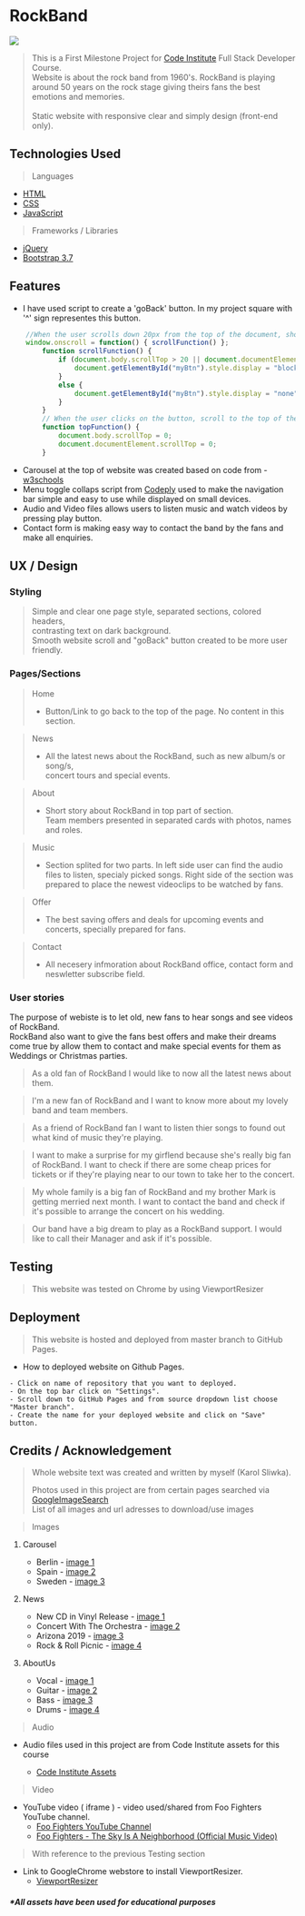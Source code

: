 # RockBand 
<img src="http://karolsliwka.abovewave.co.uk/mypage_top.jpg" style="widt:100%;">

> This is a First Milestone Project for [Code Institute](https://codeinstitute.net/) Full Stack Developer Course.</br>
> Website is about the rock band from 1960's. RockBand is playing around 50 years on the rock stage giving theirs fans the best emotions and memories.</br></br>
> Static website with responsive clear and simply design (front-end only).

## Technologies Used
> Languages
* [HTML](https://en.wikipedia.org/wiki/HTML5)
* [CSS](https://en.wikipedia.org/wiki/Cascading_Style_Sheets)
* [JavaScript](https://en.wikipedia.org/wiki/JavaScript)

> Frameworks / Libraries
* [jQuery](https://en.wikipedia.org/wiki/JQuery)
* [Bootstrap 3.7](https://getbootstrap.com/docs/3.3/)

## Features

* I have used script to create a 'goBack' button. In my project square with '^' sign representes this button.
```javascript
    //When the user scrolls down 20px from the top of the document, show the button
    window.onscroll = function() { scrollFunction() };
        function scrollFunction() {
            if (document.body.scrollTop > 20 || document.documentElement.scrollTop > 20) {
                document.getElementById("myBtn").style.display = "block";
            }
            else {
                document.getElementById("myBtn").style.display = "none";
            }
        }
        // When the user clicks on the button, scroll to the top of the document
        function topFunction() {
            document.body.scrollTop = 0;
            document.documentElement.scrollTop = 0;
        }
```
* Carousel at the top of website was created based on code from - [w3schools](https://www.w3schools.com/bootstrap/bootstrap_ref_js_carousel.asp)
* Menu toggle collaps script from [Codeply](https://www.codeply.com/go/XtiWqN3lGn) used to make the navigation bar simple and easy to use while displayed on small devices.
* Audio and Video files allows users to listen music and watch videos by pressing play button.
* Contact form is making easy way to contact the band by the fans and make all enquiries.


## UX / Design

### Styling
>   Simple and clear one page style, separated sections, colored headers,</br>contrasting text on dark background.</br> Smooth website scroll and "goBack" button created to be more user friendly.


### Pages/Sections
> Home
>    - Button/Link to go back to the top of the page. No content in this section.
    
> News
>   - All the latest news about the RockBand, such as new album/s or song/s,</br>concert tours and special events.

> About
>   - Short story about RockBand in top part of section.</br> Team members presented in separated cards with photos, names and roles.

> Music
>   - Section splited for two parts. In left side user can find the audio files to listen, specialy picked songs. Right side of the section was prepared to place the newest videoclips to be watched by fans.

> Offer
>   - The best saving offers and deals for upcoming events and concerts, specially prepared for fans.

> Contact
 >   - All necesery infmoration about RockBand office, contact form and neswletter subscribe field.

### User stories
The purpose of webiste is to let old, new fans to hear songs and see videos of RockBand.</br>
RockBand also want to give the fans best offers and make their dreams come true by allow them to contact and make special events for them as Weddings or Christmas parties.


> As a old fan of RockBand I would like to now all the latest news about them.

> I'm a new fan of RockBand and I want to know more about my lovely band and team members.

> As a friend of RockBand fan I want to listen thier songs to found out what kind of music they're playing.

> I want to make a surprise for my girflend because she's really big fan of RockBand. I want to check if there are some cheap prices for tickets  or if they're playing near to our town to take her to the concert.

> My whole family is a big fan of RockBand and my brother Mark is getting merried next month. I want to contact the band and check if it's possible to arrange the concert on his wedding.

> Our band have a big dream to play as a RockBand support. I would like to call their Manager and ask if it's possible.

## Testing

> This website was tested on Chrome by using ViewportResizer

## Deployment
> This website is hosted and deployed from master branch to GitHub Pages.</br>

* How to deployed website on Github Pages.
>
    - Click on name of repository that you want to deployed.
    - On the top bar click on "Settings".
    - Scroll down to GitHub Pages and from source dropdown list choose "Master branch".
    - Create the name for your deployed website and click on "Save" button.

## Credits / Acknowledgement
> Whole website text was created and written by myself (Karol Sliwka).</br>
>
>
> Photos used in this project are from certain pages searched via [GoogleImageSearch](https://www.google.com/advanced_image_search)</br>
    List of all images and url adresses to download/use images
 
> Images

1. Carousel

    - Berlin - [image 1](https://pxhere.com/en/photo/1055770)</br>
    - Spain - [image 2](https://pixabay.com/pl/koncert-t%C5%82um-grupy-odbiorc%C3%B3w-ludzie-768722/)</br>
    - Sweden - [image 3](https://pxhere.com/en/photo/115544)

2. News

    - New CD in Vinyl Release - [image 1](https://www.maxpixel.net/Vintage-Vinyl-Retro-Equipment-Record-Player-761592)</br>
    - Concert With The Orchestra - [image 2](https://pixabay.com/pl/orkiestra-ch%C3%B3r-beethoven-1815716/)</br>
    - Arizona 2019 - [image 3](https://pl.m.wikipedia.org/wiki/Plik:Entering_Arizona_on_I-10_Westbound.jpg)</br>
    - Rock & Roll Picnic - [image 4](https://www.aviano.af.mil/News/Articles/News-Display/Article/1225626/rock-n-roll-wing-picnic/)

3. AboutUs

    - Vocal - [image 1](https://pxhere.com/en/photo/61422)</br>
    - Guitar - [image 2](https://pixabay.com/pl/gitara-gitara-gracz-muzyk-670087/)</br>
    - Bass - [image 3](https://pxhere.com/en/photo/978908)</br>
    - Drums - [image 4](https://www.maxpixel.net/Musician-People-Drums-Set-Concert-Man-Musical-2599508)
 
 
> Audio </br>
* Audio files used in this project are from Code Institute assets for this course

    - [Code Institute Assets](https://github.com/Code-Institute-Org/project-assets) </br>

> Video</br>
* YouTube video ( iframe ) - video used/shared from Foo Fighters YouTube channel.
    - [Foo Fighters YouTube Channel](https://www.youtube.com/channel/UCi2KNss4Yx73NG0JARSFe0A)
    - [Foo Fighters - The Sky Is A Neighborhood (Official Music Video)](https://www.youtube.com/embed/TRqiFPpw2fY")
 
> With reference to the previous Testing section 
    
* Link to GoogleChrome webstore to install ViewportResizer.
    - [ViewportResizer](https://chrome.google.com/webstore/detail/viewport-resizer/kapnjjcfcncngkadhpmijlkblpibdcgm) 

##### *All assets have been used for educational purposes